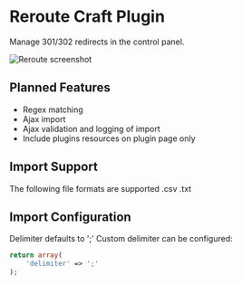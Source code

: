 # Reroute Craft Plugin

Manage 301/302 redirects in the control panel.

![Reroute screenshot](http://cl.ly/image/3m471U0O0Z10/Screen%20Shot%202013-12-10%20at%208.04.19%20AM.png)

## Planned Features

* Regex matching
* Ajax import
* Ajax validation and logging of import
* Include plugins resources on plugin page only

## Import Support

The following file formats are supported .csv .txt

## Import Configuration

Delimiter defaults to ';'
Custom delimiter can be configured:

```php
return array(
	'delimiter' => ';'
);
```